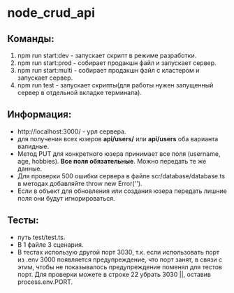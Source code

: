# node_crud_api

## Команды:

1. npm run start:dev - запускает скрипт в режиме разработки.
2. npm run start:prod - собирает продакшн файл и запускает сервер.
3. npm run start:multi - собирает продакшн файл с кластером и запускает сервер.
4. npm run test - запускает скрипты(для работы нужен запущенный сервер в отдельной вкладке терминала).

## Информация:

- http://localhost:3000/ - урл сервера.
- для получения всех юзеров **api/users/** или **api/users** оба варианта валидные.
- Метод PUT для конкретного юзера принимает все поля (username, age, hobbies). **Все поля обязательные**. Можно передать те же данные.
- Для проверки 500 ошибки сервера в файле scr/database/database.ts в методах добавляйте throw new Error('').
- Если в объект для обновления или создания юзера передать лишние поля они будут игнорироваться.

## Тесты:

- путь test/test.ts.
- В 1 файле 3 сценария.
- В тестах использую другой порт 3030, т.к. если использовать порт из .env 3000 появляется предупреждение, что порт занят, в связи с этим, чтобы не показывалось предупреждение поменял для тестов порт. Для проверки можете в строке 22 убрать 3030 ||, оставив process.env.PORT.
